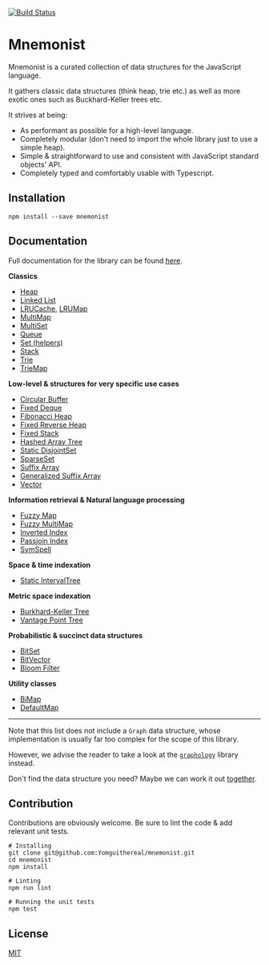 [![Build Status](https://travis-ci.org/Yomguithereal/mnemonist.svg)](https://travis-ci.org/Yomguithereal/mnemonist)

# Mnemonist

Mnemonist is a curated collection of data structures for the JavaScript language.

It gathers classic data structures (think heap, trie etc.) as well as more exotic ones such as Buckhard-Keller trees etc.

It strives at being:

* As performant as possible for a high-level language.
* Completely modular (don't need to import the whole library just to use a simple heap).
* Simple & straightforward to use and consistent with JavaScript standard objects' API.
* Completely typed and comfortably usable with Typescript.

## Installation

```
npm install --save mnemonist
```

## Documentation

Full documentation for the library can be found [here](https://yomguithereal.github.io/mnemonist).

**Classics**

* [Heap](https://yomguithereal.github.io/mnemonist/heap)
* [Linked List](https://yomguithereal.github.io/mnemonist/linked-list)
* [LRUCache](https://yomguithereal.github.io/mnemonist/lru-cache), [LRUMap](https://yomguithereal.github.io/mnemonist/lru-map)
* [MultiMap](https://yomguithereal.github.io/mnemonist/multi-map)
* [MultiSet](https://yomguithereal.github.io/mnemonist/multi-set)
* [Queue](https://yomguithereal.github.io/mnemonist/queue)
* [Set (helpers)](https://yomguithereal.github.io/mnemonist/set)
* [Stack](https://yomguithereal.github.io/mnemonist/stack)
* [Trie](https://yomguithereal.github.io/mnemonist/trie)
* [TrieMap](https://yomguithereal.github.io/mnemonist/trie-map)

**Low-level & structures for very specific use cases**

* [Circular Buffer](https://yomguithereal.github.io/mnemonist/circular-buffer)
* [Fixed Deque](https://yomguithereal.github.io/mnemonist/fixed-deque)
* [Fibonacci Heap](https://yomguithereal.github.io/mnemonist/fibonacci-heap)
* [Fixed Reverse Heap](https://yomguithereal.github.io/mnemonist/fixed-reverse-heap)
* [Fixed Stack](https://yomguithereal.github.io/mnemonist/fixed-stack)
* [Hashed Array Tree](https://yomguithereal.github.io/mnemonist/hashed-array-tree)
* [Static DisjointSet](https://yomguithereal.github.io/mnemonist/static-disjoint-set)
* [SparseSet](https://yomguithereal.github.io/mnemonist/sparse-set)
* [Suffix Array](https://yomguithereal.github.io/mnemonist/suffix-array)
* [Generalized Suffix Array](https://yomguithereal.github.io/mnemonist/generalized-suffix-array)
* [Vector](https://yomguithereal.github.io/mnemonist/vector)

**Information retrieval & Natural language processing**

* [Fuzzy Map](https://yomguithereal.github.io/mnemonist/fuzzy-map)
* [Fuzzy MultiMap](https://yomguithereal.github.io/mnemonist/fuzzy-multi-map)
* [Inverted Index](https://yomguithereal.github.io/mnemonist/inverted-index)
* [Passjoin Index](https://yomguithereal.github.io/mnemonist/passjoin-index)
* [SymSpell](https://yomguithereal.github.io/mnemonist/symspell)

**Space & time indexation**

* [Static IntervalTree](https://yomguithereal.github.io/mnemonist/static-interval-tree)

**Metric space indexation**

* [Burkhard-Keller Tree](https://yomguithereal.github.io/mnemonist/bk-tree)
* [Vantage Point Tree](https://yomguithereal.github.io/mnemonist/vp-tree)

**Probabilistic & succinct data structures**

* [BitSet](https://yomguithereal.github.io/mnemonist/bit-set)
* [BitVector](https://yomguithereal.github.io/mnemonist/bit-vector)
* [Bloom Filter](https://yomguithereal.github.io/mnemonist/bloom-filter)

**Utility classes**

* [BiMap](https://yomguithereal.github.io/mnemonist/bi-map)
* [DefaultMap](https://yomguithereal.github.io/mnemonist/default-map)

---

Note that this list does not include a `Graph` data structure, whose implementation is usually far too complex for the scope of this library.

However, we advise the reader to take a look at the [`graphology`](https://graphology.github.io/) library instead.

Don't find the data structure you need? Maybe we can work it out [together](https://github.com/Yomguithereal/mnemonist/issues).

## Contribution

Contributions are obviously welcome. Be sure to lint the code & add relevant unit tests.

```
# Installing
git clone git@github.com:Yomguithereal/mnemonist.git
cd mnemonist
npm install

# Linting
npm run lint

# Running the unit tests
npm test
```

## License

[MIT](LICENSE.txt)
